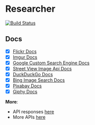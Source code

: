 # Researcher

[![Build Status][travis-image]][travis-url]

## Docs

- [x] [Flickr Docs][flickr-docs]
- [x] [Imgur Docs][imgur-docs]
- [x] [Google Custom Search Engine Docs][google-cse-docs]
- [x] [Street View Image Api Docs][street-view-docs]
- [x] [DuckDuckGo Docs][duck-duck-go-docs]
- [x] [Bing Image Search Docs][bing-image-search-docs]
- [x] [Pixabay Docs][pixabay-docs]
- [x] [Giphy Docs][giphy-docs]

**More**:

- API responses [here][docs]
- More APIs [here][more-apis]

[travis-image]: https://travis-ci.org/hpedrorodrigues/Researcher.svg?branch=master
[travis-url]: https://travis-ci.org/hpedrorodrigues/Researcher

[flickr-docs]: https://www.flickr.com/services/api/flickr.photos.search.html
[imgur-docs]: https://api.imgur.com/endpoints/gallery#gallery-search
[google-cse-docs]: https://developers.google.com/custom-search/docs/overview
[street-view-docs]: https://developers.google.com/maps/documentation/streetview/intro
[duck-duck-go-docs]: https://duckduckgo.com/api
[bing-image-search-docs]: https://dev.cognitive.microsoft.com/docs/services/56b43f0ccf5ff8098cef3808/operations/56b4433fcf5ff8098cef380c
[pixabay-docs]: https://pixabay.com/api/docs/
[giphy-docs]: https://github.com/Giphy/GiphyAPI

[docs]: ./docs/APIs.md
[more-apis]: http://www.programmableweb.com/category/images%2Bsearch/apis?category=19979%2C20055